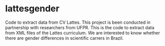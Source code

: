 # lattesgender
Code to extract data from CV Lattes.
This project is been conducted in partnership with researchers from UFPR.
This is the code to extract data from XML files of the Lattes curriculum.  We are interested to know whether there are gender differences in scientific carrers in Brazil.

